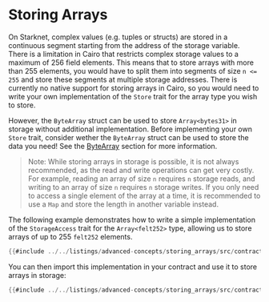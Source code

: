 # Storing Arrays

On Starknet, complex values (e.g. tuples or structs) are stored in a continuous segment starting from the address of the storage variable. There is a limitation in Cairo that restricts complex storage values to a maximum of 256 field elements. This means that to store arrays with more than 255 elements, you would have to split them into segments of size `n <= 255` and store these segments at multiple storage addresses. There is currently no native support for storing arrays in Cairo, so you would need to write your own implementation of the `Store` trait for the array type you wish to store.

However, the `ByteArray` struct can be used to store `Array<bytes31>` in storage without additional implementation. Before implementing your own `Store` trait, consider wether the `ByteArray` struct can be used to store the data you need! See the [ByteArray](../getting-started/basics/bytearrays-strings.md#bytearray-long-strings) section for more information.

> Note: While storing arrays in storage is possible, it is not always recommended, as the read and write operations can get very costly. For example, reading an array of size `n` requires `n` storage reads, and writing to an array of size `n` requires `n` storage writes. If you only need to access a single element of the array at a time, it is recommended to use a `Map` and store the length in another variable instead.

The following example demonstrates how to write a simple implementation of the `StorageAccess` trait for the `Array<felt252>` type, allowing us to store arrays of up to 255 `felt252` elements.

```rust
{{#include ../../listings/advanced-concepts/storing_arrays/src/contract.cairo:StorageAccessImpl}}
```

You can then import this implementation in your contract and use it to store arrays in storage:

```rust
{{#include ../../listings/advanced-concepts/storing_arrays/src/contract.cairo:StoreArrayContract}}
```
